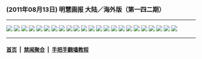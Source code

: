 ### (2011年08月13日) 明慧画报 大陆／海外版（第一四二期） 

---

<img src="http://qikan.minghui.org/mhqkpage/qikanimage/2011/08/13/mhhb-142-reader-online1.png"/> 

<img src="http://qikan.minghui.org/mhqkpage/qikanimage/2011/08/13/mhhb-142-reader-online2.png"/> 

<img src="http://qikan.minghui.org/mhqkpage/qikanimage/2011/08/13/mhhb-142-reader-online3.png"/> 

<img src="http://qikan.minghui.org/mhqkpage/qikanimage/2011/08/13/mhhb-142-reader-online4.png"/> 

<img src="http://qikan.minghui.org/mhqkpage/qikanimage/2011/08/13/mhhb-142-reader-online5.png"/> 

<img src="http://qikan.minghui.org/mhqkpage/qikanimage/2011/08/13/mhhb-142-reader-online6.png"/> 

<img src="http://qikan.minghui.org/mhqkpage/qikanimage/2011/08/13/mhhb-142-reader-online7.png"/> 

<img src="http://qikan.minghui.org/mhqkpage/qikanimage/2011/08/13/mhhb-142-reader-online8.png"/> 

<img src="http://qikan.minghui.org/mhqkpage/qikanimage/2011/08/13/mhhb-142-reader-online9.png"/> 

<img src="http://qikan.minghui.org/mhqkpage/qikanimage/2011/08/13/mhhb-142-reader-online10.png"/> 

<img src="http://qikan.minghui.org/mhqkpage/qikanimage/2011/08/13/mhhb-142-reader-online11.png"/> 

<img src="http://qikan.minghui.org/mhqkpage/qikanimage/2011/08/13/mhhb-142-reader-online12.png"/> 

<img src="http://qikan.minghui.org/mhqkpage/qikanimage/2011/08/13/mhhb-142-reader-online13.png"/> 

<img src="http://qikan.minghui.org/mhqkpage/qikanimage/2011/08/13/mhhb-142-reader-online14.png"/> 

<img src="http://qikan.minghui.org/mhqkpage/qikanimage/2011/08/13/mhhb-142-reader-online15.png"/> 

<img src="http://qikan.minghui.org/mhqkpage/qikanimage/2011/08/13/mhhb-142-reader-online16.png"/> 

<img src="http://qikan.minghui.org/mhqkpage/qikanimage/2011/08/13/mhhb-142-reader-online17.png"/> 

<img src="http://qikan.minghui.org/mhqkpage/qikanimage/2011/08/13/mhhb-142-reader-online18.png"/> 

<img src="http://qikan.minghui.org/mhqkpage/qikanimage/2011/08/13/mhhb-142-reader-online19.png"/> 

<img src="http://qikan.minghui.org/mhqkpage/qikanimage/2011/08/13/mhhb-142-reader-online20.png"/> 

<img src="http://qikan.minghui.org/mhqkpage/qikanimage/2011/08/13/mhhb-142-reader-online21.png"/> 

<img src="http://qikan.minghui.org/mhqkpage/qikanimage/2011/08/13/mhhb-142-reader-online22.png"/> 

<img src="http://qikan.minghui.org/mhqkpage/qikanimage/2011/08/13/mhhb-142-reader-online23.png"/> 



---

#### [首页](../../../..) &nbsp;|&nbsp; [禁闻聚合](https://github.com/gfw-breaker/banned-news) &nbsp;|&nbsp; [手把手翻墙教程](https://github.com/gfw-breaker/guides) 